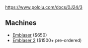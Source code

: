 https://www.pololu.com/docs/0J24/3

Machines
--------

* [Emblaser](https://darklylabs.com/emblaser-1/) ($650)
* [Emblaser 2](https://darklylabs.com/emblaser2/) ($1500+ pre-ordered)
